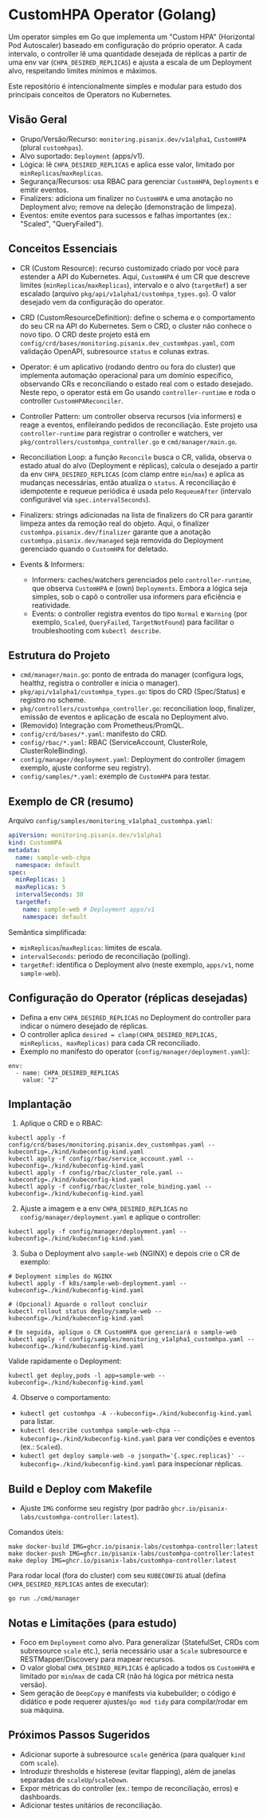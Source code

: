 # CustomHPA Operator (Golang)

Um operator simples em Go que implementa um "Custom HPA" (Horizontal Pod Autoscaler) baseado em configuração do próprio operator. A cada intervalo, o controller lê uma quantidade desejada de réplicas a partir de uma env var (`CHPA_DESIRED_REPLICAS`) e ajusta a escala de um Deployment alvo, respeitando limites mínimos e máximos.

Este repositório é intencionalmente simples e modular para estudo dos principais conceitos de Operators no Kubernetes.

## Visão Geral

- Grupo/Versão/Recurso: `monitoring.pisanix.dev/v1alpha1`, `CustomHPA` (plural `customhpas`).
- Alvo suportado: `Deployment` (apps/v1).
- Lógica: lê `CHPA_DESIRED_REPLICAS` e aplica esse valor, limitado por `minReplicas`/`maxReplicas`.
- Segurança/Recursos: usa RBAC para gerenciar `CustomHPA`, `Deployments` e emitir eventos.
- Finalizers: adiciona um finalizer no `CustomHPA` e uma anotação no Deployment alvo; remove na deleção (demonstração de limpeza).
- Eventos: emite eventos para sucessos e falhas importantes (ex.: "Scaled", "QueryFailed").

## Conceitos Essenciais

- CR (Custom Resource): recurso customizado criado por você para estender a API do Kubernetes. Aqui, `CustomHPA` é um CR que descreve limites (`minReplicas`/`maxReplicas`), intervalo e o alvo (`targetRef`) a ser escalado (arquivo `pkg/api/v1alpha1/customhpa_types.go`). O valor desejado vem da configuração do operator.

- CRD (CustomResourceDefinition): define o schema e o comportamento do seu CR na API do Kubernetes. Sem o CRD, o cluster não conhece o novo tipo. O CRD deste projeto está em `config/crd/bases/monitoring.pisanix.dev_customhpas.yaml`, com validação OpenAPI, subresource `status` e colunas extras.

- Operator: é um aplicativo (rodando dentro ou fora do cluster) que implementa automação operacional para um domínio específico, observando CRs e reconciliando o estado real com o estado desejado. Neste repo, o operator está em Go usando `controller-runtime` e roda o controller `CustomHPAReconciler`.

- Controller Pattern: um controller observa recursos (via informers) e reage a eventos, enfileirando pedidos de reconciliação. Este projeto usa `controller-runtime` para registrar o controller e watchers, ver `pkg/controllers/customhpa_controller.go` e `cmd/manager/main.go`.

- Reconciliation Loop: a função `Reconcile` busca o CR, valida, observa o estado atual do alvo (Deployment e réplicas), calcula o desejado a partir da env `CHPA_DESIRED_REPLICAS` (com clamp entre `min`/`max`) e aplica as mudanças necessárias, então atualiza o `status`. A reconciliação é idempotente e requeue periódica é usada pelo `RequeueAfter` (intervalo configurável via `spec.intervalSeconds`).

- Finalizers: strings adicionadas na lista de finalizers do CR para garantir limpeza antes da remoção real do objeto. Aqui, o finalizer `customhpa.pisanix.dev/finalizer` garante que a anotação `customhpa.pisanix.dev/managed` seja removida do Deployment gerenciado quando o `CustomHPA` for deletado.

- Events & Informers:
  - Informers: caches/watchers gerenciados pelo `controller-runtime`, que observa `CustomHPA` e (own) `Deployments`. Embora a lógica seja simples, sob o capô o controller usa informers para eficiência e reatividade.
  - Events: o controller registra eventos do tipo `Normal` e `Warning` (por exemplo, `Scaled`, `QueryFailed`, `TargetNotFound`) para facilitar o troubleshooting com `kubectl describe`.

## Estrutura do Projeto

- `cmd/manager/main.go`: ponto de entrada do manager (configura logs, healthz, registra o controller e inicia o manager).
- `pkg/api/v1alpha1/customhpa_types.go`: tipos do CRD (Spec/Status) e registro no scheme.
- `pkg/controllers/customhpa_controller.go`: reconciliation loop, finalizer, emissão de eventos e aplicação de escala no Deployment alvo.
- (Removido) Integração com Prometheus/PromQL.
- `config/crd/bases/*.yaml`: manifesto do CRD.
- `config/rbac/*.yaml`: RBAC (ServiceAccount, ClusterRole, ClusterRoleBinding).
- `config/manager/deployment.yaml`: Deployment do controller (imagem exemplo, ajuste conforme seu registry).
- `config/samples/*.yaml`: exemplo de `CustomHPA` para testar.

## Exemplo de CR (resumo)

Arquivo `config/samples/monitoring_v1alpha1_customhpa.yaml`:

```yaml
apiVersion: monitoring.pisanix.dev/v1alpha1
kind: CustomHPA
metadata:
  name: sample-web-chpa
  namespace: default
spec:
  minReplicas: 1
  maxReplicas: 5
  intervalSeconds: 30
  targetRef:
    name: sample-web # Deployment apps/v1
    namespace: default
```

Semântica simplificada:
- `minReplicas`/`maxReplicas`: limites de escala.
- `intervalSeconds`: período de reconciliação (polling).
- `targetRef`: identifica o Deployment alvo (neste exemplo, `apps/v1`, nome `sample-web`).

## Configuração do Operator (réplicas desejadas)

- Defina a env `CHPA_DESIRED_REPLICAS` no Deployment do controller para indicar o número desejado de réplicas.
- O controller aplica `desired = clamp(CHPA_DESIRED_REPLICAS, minReplicas, maxReplicas)` para cada CR reconciliado.
- Exemplo no manifesto do operator (`config/manager/deployment.yaml`):

```
env:
  - name: CHPA_DESIRED_REPLICAS
    value: "2"
```


## Implantação

1) Aplique o CRD e o RBAC:

```
kubectl apply -f config/crd/bases/monitoring.pisanix.dev_customhpas.yaml --kubeconfig=./kind/kubeconfig-kind.yaml
kubectl apply -f config/rbac/service_account.yaml --kubeconfig=./kind/kubeconfig-kind.yaml
kubectl apply -f config/rbac/cluster_role.yaml --kubeconfig=./kind/kubeconfig-kind.yaml
kubectl apply -f config/rbac/cluster_role_binding.yaml --kubeconfig=./kind/kubeconfig-kind.yaml
```

2) Ajuste a imagem e a env `CHPA_DESIRED_REPLICAS` no `config/manager/deployment.yaml` e aplique o controller:

```
kubectl apply -f config/manager/deployment.yaml --kubeconfig=./kind/kubeconfig-kind.yaml
```

3) Suba o Deployment alvo `sample-web` (NGINX) e depois crie o CR de exemplo:

```
# Deployment simples do NGINX
kubectl apply -f k8s/sample-web-deployment.yaml --kubeconfig=./kind/kubeconfig-kind.yaml

# (Opcional) Aguarde o rollout concluir
kubectl rollout status deploy/sample-web --kubeconfig=./kind/kubeconfig-kind.yaml

# Em seguida, aplique o CR CustomHPA que gerenciará o sample-web
kubectl apply -f config/samples/monitoring_v1alpha1_customhpa.yaml --kubeconfig=./kind/kubeconfig-kind.yaml
```

Valide rapidamente o Deployment:

```
kubectl get deploy,pods -l app=sample-web --kubeconfig=./kind/kubeconfig-kind.yaml
```

4) Observe o comportamento:

- `kubectl get customhpa -A --kubeconfig=./kind/kubeconfig-kind.yaml` para listar.
- `kubectl describe customhpa sample-web-chpa --kubeconfig=./kind/kubeconfig-kind.yaml` para ver condições e eventos (ex.: `Scaled`).
- `kubectl get deploy sample-web -o jsonpath='{.spec.replicas}' --kubeconfig=./kind/kubeconfig-kind.yaml` para inspecionar réplicas.

## Build e Deploy com Makefile

- Ajuste `IMG` conforme seu registry (por padrão `ghcr.io/pisanix-labs/customhpa-controller:latest`).

Comandos úteis:

```
make docker-build IMG=ghcr.io/pisanix-labs/customhpa-controller:latest
make docker-push IMG=ghcr.io/pisanix-labs/customhpa-controller:latest
make deploy IMG=ghcr.io/pisanix-labs/customhpa-controller:latest
```

Para rodar local (fora do cluster) com seu `KUBECONFIG` atual (defina `CHPA_DESIRED_REPLICAS` antes de executar):

```
go run ./cmd/manager
```

## Notas e Limitações (para estudo)

- Foco em `Deployment` como alvo. Para generalizar (StatefulSet, CRDs com subresource `scale` etc.), seria necessário usar a `Scale` subresource e RESTMapper/Discovery para mapear recursos.
- O valor global `CHPA_DESIRED_REPLICAS` é aplicado a todos os `CustomHPA` e limitado por `min`/`max` de cada CR (não há lógica por métrica nesta versão).
- Sem geração de `DeepCopy` e manifests via kubebuilder; o código é didático e pode requerer ajustes/`go mod tidy` para compilar/rodar em sua máquina.

## Próximos Passos Sugeridos

- Adicionar suporte à subresource `scale` genérica (para qualquer `kind` com `scale`).
- Introduzir thresholds e histerese (evitar flapping), além de janelas separadas de `scaleUp`/`scaleDown`.
- Expor métricas do controller (ex.: tempo de reconciliação, erros) e dashboards.
- Adicionar testes unitários de reconciliação.
